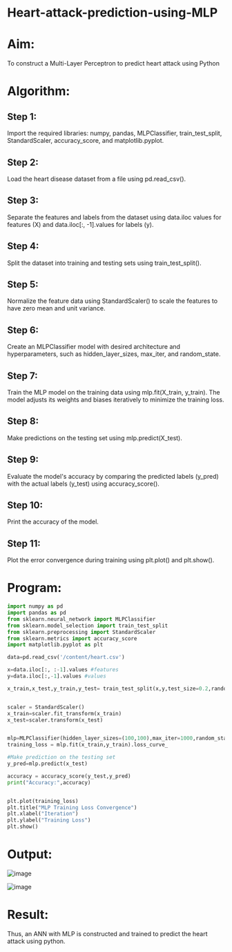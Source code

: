 # Heart-attack-prediction-using-MLP
# Aim:
   To construct a  Multi-Layer Perceptron to predict heart attack using Python
# Algorithm:
## Step 1:
Import the required libraries: numpy, pandas, MLPClassifier, train_test_split, StandardScaler, accuracy_score, and matplotlib.pyplot.<br>
## Step 2:
Load the heart disease dataset from a file using pd.read_csv().<br>
## Step 3:
Separate the features and labels from the dataset using data.iloc values for features (X) and data.iloc[:, -1].values for labels (y).<br>
## Step 4:
Split the dataset into training and testing sets using train_test_split().<br>
## Step 5:
Normalize the feature data using StandardScaler() to scale the features to have zero mean and unit variance.<br>
## Step 6:
Create an MLPClassifier model with desired architecture and hyperparameters, such as hidden_layer_sizes, max_iter, and random_state.<br>
## Step 7:
Train the MLP model on the training data using mlp.fit(X_train, y_train). The model adjusts its weights and biases iteratively to minimize the training loss.<br>
## Step 8:
Make predictions on the testing set using mlp.predict(X_test).<br>
## Step 9:
Evaluate the model's accuracy by comparing the predicted labels (y_pred) with the actual labels (y_test) using accuracy_score().<br>
## Step 10:
Print the accuracy of the model.<br>
## Step 11:
Plot the error convergence during training using plt.plot() and plt.show().<br>

# Program:
```python
import numpy as pd
import pandas as pd
from sklearn.neural_network import MLPClassifier
from sklearn.model_selection import train_test_split
from sklearn.preprocessing import StandardScaler
from sklearn.metrics import accuracy_score
import matplotlib.pyplot as plt

data=pd.read_csv('/content/heart.csv')

x=data.iloc[:, :-1].values #features
y=data.iloc[:,-1].values #values

x_train,x_test,y_train,y_test= train_test_split(x,y,test_size=0.2,random_state=42)


scaler = StandardScaler()
x_train=scaler.fit_transform(x_train)
x_test=scaler.transform(x_test)


mlp=MLPClassifier(hidden_layer_sizes=(100,100),max_iter=1000,random_state=42)
training_loss = mlp.fit(x_train,y_train).loss_curve_

#Make prediction on the testing set
y_pred=mlp.predict(x_test)

accuracy = accuracy_score(y_test,y_pred)
print("Accuracy:",accuracy)


plt.plot(training_loss)
plt.title("MLP Training Loss Convergence")
plt.xlabel("Iteration")
plt.ylabel("Training Loss")
plt.show()
```

# Output:
![image](https://github.com/22002102/Experiment-6---Heart-attack-prediction-using-MLP/assets/119091638/25d6665b-cb25-496c-9e21-3a38b4e30943)


![image](https://github.com/22002102/Experiment-6---Heart-attack-prediction-using-MLP/assets/119091638/f118372c-fdca-4c1b-8d47-a86d3d7942d7)



# Result:
   Thus, an ANN with MLP is constructed and trained to predict the heart attack using python.
     

